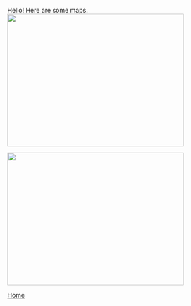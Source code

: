 Hello! Here are some maps.
<img src="https://github.com/user-attachments/assets/e984b71c-f4b9-40bc-bf47-2e9fc9840663" width ="400" height ="300">


<img src="https://github.com/user-attachments/assets/4e927aa9-b6b3-428e-91bb-4fb07bfea2c5" width = "400" height = "300">

[Home](README.md)


